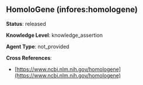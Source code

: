 [//]: # (DO NOT MANUALLY EDIT THIS FILE. IT IS GENERATED FROM A TEMPLATE.)

## HomoloGene (infores:homologene)

**Status**: released
  
**Knowledge Level**: knowledge_assertion
  
**Agent Type**: not_provided



**Cross References**:

- [https://www.ncbi.nlm.nih.gov/homologene](https://www.ncbi.nlm.nih.gov/homologene)

